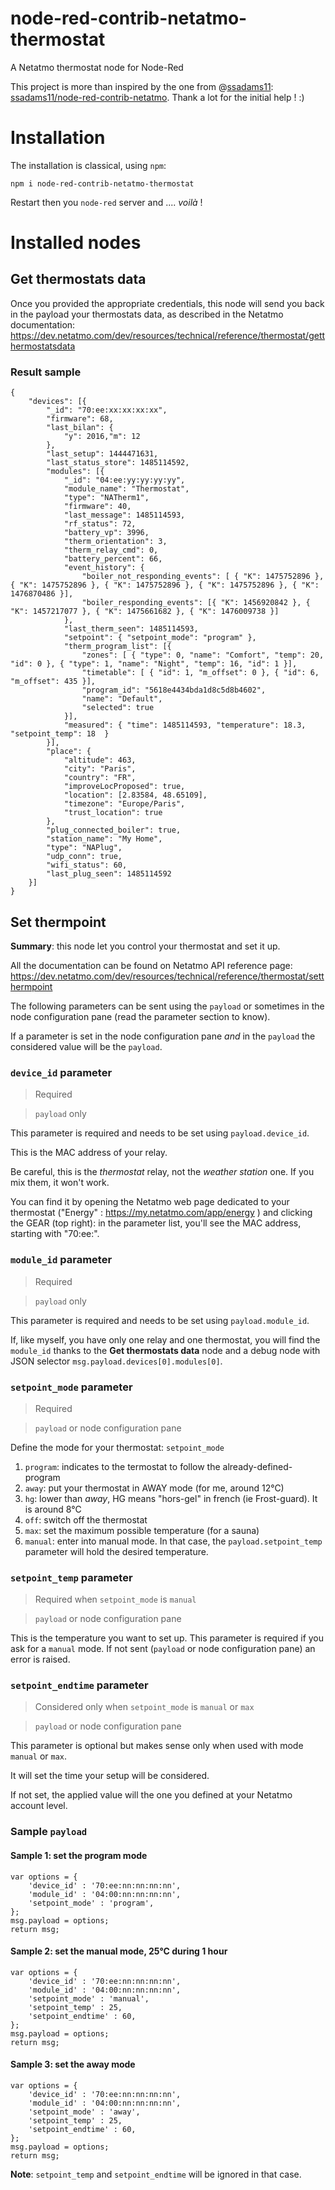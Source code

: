 # node-red-contrib-netatmo-thermostat
A Netatmo thermostat node for Node-Red

This project is more than inspired by the one from @[ssadams11](https://github.com/ssadams11): [ssadams11/node-red-contrib-netatmo](https://github.com/ssadams11/node-red-contrib-netatmo). Thank a lot for the initial help ! :)


# Installation

The installation is classical, using ```npm```:

```npm i node-red-contrib-netatmo-thermostat```

Restart then you ```node-red``` server and .... *voilà* !

# Installed nodes

## Get thermostats data

Once you provided the appropriate credentials, this node will send you back in the payload your thermostats data, as described in the Netatmo documentation: https://dev.netatmo.com/dev/resources/technical/reference/thermostat/getthermostatsdata

### Result sample
```
{
	"devices": [{
		"_id": "70:ee:xx:xx:xx:xx",
		"firmware": 68,
		"last_bilan": {
			"y": 2016,"m": 12
		},
		"last_setup": 1444471631,
		"last_status_store": 1485114592,
		"modules": [{
			"_id": "04:ee:yy:yy:yy:yy",
			"module_name": "Thermostat",
			"type": "NATherm1",
			"firmware": 40,
			"last_message": 1485114593,
			"rf_status": 72,
			"battery_vp": 3996,
			"therm_orientation": 3,
			"therm_relay_cmd": 0,
			"battery_percent": 66,
			"event_history": {
				"boiler_not_responding_events": [ { "K": 1475752896 }, { "K": 1475752896 }, { "K": 1475752896 }, { "K": 1475752896 }, { "K": 1476870486 }],
				"boiler_responding_events": [{ "K": 1456920842 }, { "K": 1457217077 }, { "K": 1475661682 }, { "K": 1476009738 }]
			},
			"last_therm_seen": 1485114593,
			"setpoint": { "setpoint_mode": "program" },
			"therm_program_list": [{
				"zones": [ { "type": 0, "name": "Comfort", "temp": 20, "id": 0 }, { "type": 1, "name": "Night",	"temp": 16, "id": 1 }],
				"timetable": [ { "id": 1, "m_offset": 0 }, { "id": 6, "m_offset": 435 }],
				"program_id": "5618e4434bda1d8c5d8b4602",
				"name": "Default",
				"selected": true
			}],
			"measured": { "time": 1485114593, "temperature": 18.3, "setpoint_temp": 18 	}
		}],
		"place": {
			"altitude": 463,
			"city": "Paris",
			"country": "FR",
			"improveLocProposed": true,
			"location": [2.83584, 48.65109],
			"timezone": "Europe/Paris",
			"trust_location": true
		},
		"plug_connected_boiler": true,
		"station_name": "My Home",
		"type": "NAPlug",
		"udp_conn": true,
		"wifi_status": 60,
		"last_plug_seen": 1485114592
	}]
}
```


## Set thermpoint

 **Summary**: this node let you control your thermostat and set it up.


All the documentation can be found on Netatmo API reference page: https://dev.netatmo.com/dev/resources/technical/reference/thermostat/setthermpoint


The following parameters can be sent using the ```payload``` or sometimes in the node configuration pane (read the parameter section to know).

If a parameter is set in the node configuration pane *and* in the ```payload``` the considered value will be the ```payload```.

### ```device_id``` parameter
> Required

> ```payload``` only

This parameter is required and needs to be set using ```payload.device_id```.

This is the MAC address of your relay.

Be careful, this is the *thermostat* relay, not the *weather station* one. If you mix them, it won't work.

You can find it by opening the Netatmo web page dedicated to your thermostat ("Energy" : https://my.netatmo.com/app/energy ) and clicking the GEAR (top right): in the parameter list, you'll see the MAC address, starting with "70:ee:".


### ```module_id``` parameter
> Required

> ```payload``` only

This parameter is required and needs to be set using ```payload.module_id```.

If, like myself, you have only one relay and one thermostat, you will find the ```module_id``` thanks to the **Get thermostats data** node and a debug node with JSON selector ```msg.payload.devices[0].modules[0]```.


### ```setpoint_mode``` parameter
> Required

> ```payload``` or node configuration pane

Define the mode for your thermostat: ```setpoint_mode```

1. ```program```: indicates to the termostat to follow the already-defined-program
2. ```away```: put your thermostat in AWAY mode (for me, around 12°C)
3. ```hg```: lower than *away*, HG means "hors-gel" in french (ie Frost-guard). It is around 8°C
4. ```off```: switch off the thermostat
5. ```max```: set the maximum possible temperature (for a sauna)
6. ```manual```: enter into manual mode. In that case, the ```payload.setpoint_temp``` parameter will hold the desired temperature.


### ```setpoint_temp``` parameter
> Required when ```setpoint_mode``` is ```manual```

> ```payload``` or node configuration pane

This is the temperature you want to set up. This parameter is required if you ask for a ```manual``` mode. If not sent (```payload``` or node configuration pane) an error is raised.

### ```setpoint_endtime``` parameter

> Considered only when ```setpoint_mode``` is ```manual``` or ```max```

> ```payload``` or node configuration pane

This parameter is optional but makes sense only when used with mode ```manual``` or ```max```.

It will set the time your setup will be considered.

If not set, the applied value will the one you defined at your Netatmo account level.


### Sample ```payload```

#### Sample 1: set the program mode
```
var options = {
    'device_id' : '70:ee:nn:nn:nn:nn',
    'module_id' : '04:00:nn:nn:nn:nn',
    'setpoint_mode' : 'program',
};
msg.payload = options;
return msg;
```

#### Sample 2: set the manual mode, 25°C during 1 hour
```
var options = {
	'device_id' : '70:ee:nn:nn:nn:nn',
	'module_id' : '04:00:nn:nn:nn:nn',
	'setpoint_mode' : 'manual',
	'setpoint_temp' : 25,
	'setpoint_endtime' : 60,
};
msg.payload = options;
return msg;
```


#### Sample 3: set the away mode
```
var options = {
	'device_id' : '70:ee:nn:nn:nn:nn',
	'module_id' : '04:00:nn:nn:nn:nn',
	'setpoint_mode' : 'away',
	'setpoint_temp' : 25,
	'setpoint_endtime' : 60,
};
msg.payload = options;
return msg;
```


**Note**: ```setpoint_temp``` and ```setpoint_endtime``` will be ignored in that case.

